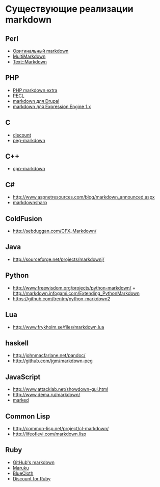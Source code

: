 Существующие реализации markdown
================================

Perl
----

- [Оригинальный markdown](http://daringfireball.net/projects/markdown/)
- [MultiMarkdown](http://fletcher.freeshell.org/wiki/MultiMarkdown)
- [Text::Markdown](http://search.cpan.org/~bobtfish/Text-Markdown-1.000031/lib/Text/Markdown.pm)

PHP
---
- [PHP markdown extra](http://michelf.com/projects/php-markdown/extra/)
- [PECL](http://pecl.php.net/package/markdown)
- [markdown для Drupal](http://drupal.org/project/markdown)
- [markdown для Expression Engine 1.x](http://expressionengine.com/downloads/details/markdown/)

C
---
- [discount](http://www.pell.portland.or.us/~orc/Code/discount)
- [peg-markdown](https://github.com/jgm/peg-markdown)

C++
---
- [cpp-markdown](http://cpp-markdown.sourceforge.net/)


C#
--
- http://www.aspnetresources.com/blog/markdown_announced.aspx
- [markdownsharp](http://code.google.com/p/markdownsharp/)

ColdFusion
----------

- http://sebduggan.com/CFX_Markdown/

Java
----
- http://sourceforge.net/projects/markdownj/

Python
------
- http://www.freewisdom.org/projects/python-markdown/ + http://markdown.infogami.com/Extending_PythonMarkdown
- https://github.com/trentm/python-markdown2

Lua
---
- http://www.frykholm.se/files/markdown.lua

haskell
-------
- http://johnmacfarlane.net/pandoc/
- http://github.com/jgm/markdown-peg

JavaScript
----------
- http://www.attacklab.net/showdown-gui.html
- http://www.dema.ru/markdown/
- [marked](https://github.com/chjj/marked/)

Common Lisp
-----------
- http://common-lisp.net/project/cl-markdown/
- http://lifeoflevi.com/markdown.lisp


Ruby
----
- [GitHub's markdown](https://github.com/vmg/redcarpet)
- [Maruku](http://maruku.rubyforge.org/)
- [BlueCloth](http://deveiate.org/projects/BlueCloth)
- [Discount for Ruby](https://github.com/rtomayko/rdiscount#readme)